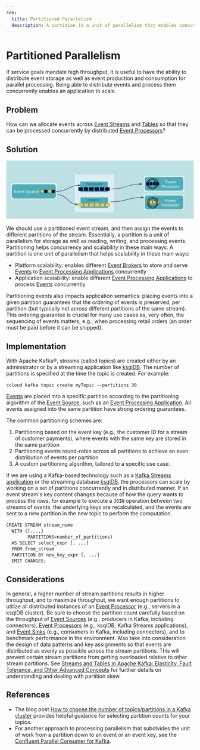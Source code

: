```yaml
---
seo:
  title: Partitioned Parallelism
  description: A partition is a unit of parallelism that enables concurrent reading, writing, and processing of events at scale.
---
```


# Partitioned Parallelism
If service goals mandate high throughput, it is useful to have the ability to distribute event storage as well as event production and consumption for parallel processing.
Being able to distribute events and process them concurrently enables an application to scale.

## Problem
How can we allocate events across [Event Streams](../event-stream/event-streams.md) and [Tables](../table/table.md) so that they can be processed concurrently by distributed [Event Processors](../event-processing/event-processor.md)?

## Solution
![partitioned-parallelism](../img/partitioned-parallelism.png)

We should use a partitioned event stream, and then assign the events to different partitions of the stream. Essentially, a partition is a unit of parallelism for storage as well as reading, writing, and processing events. Partitioning helps concurrency and scalability in these main ways:
A partition is one unit of parallelism that helps scalability in these main ways:

* Platform scalability: enables different [Event Brokers](../event-stream/event-broker.md) to store and serve [Events](../event/event.md) to [Event Processing Applications](../event-processing/event-processing-application.md) concurrently
* Application scalability: enable different [Event Processing Applications](../event-processing/event-processing-application.md) to process [Events](../event/event.md) concurrently

Partitioning events also impacts application semantics: placing events into a given partition guarantees that the _ordering_ of events is preserved, per partition (but typically not across different partitions of the same stream). This ordering guarantee is crucial for many use cases as, very often, the sequencing of events matters, e.g., when processing retail orders (an order must be paid before it can be shipped).

## Implementation
With Apache Kafka®, streams (called _topics_) are created either by an administrator or by a streaming application like [ksqlDB](https://ksqldb.io). The number of partitions is specified at the time the topic is created.  For example:

```
ccloud kafka topic create myTopic --partitions 30
```

[Events](../event/event.md) are placed into a specific partition according to the partitioning algorithm of the [Event Source](../event-source/event-source.md), such as an [Event Processing Application](../event-processing/event-processing-application.md).
All events assigned into the same partition have strong ordering guarantees.

The common partitioning schemes are:

1. Partitioning based on the event key (e.g., the customer ID for a stream of customer payments), where events with the same key are stored in the same partition
2. Partitioning events round-robin across all partitions to achieve an even distribution of events per partition
3. A custom partitioning algorithm, tailored to a specific use case.

If we are using a Kafka-based technology such as a [Kafka Streams application](https://docs.confluent.io/platform/current/streams/index.html) or the streaming database [ksqlDB](https://ksqldb.io/), the processors can scale by working on a set of partitions concurrently and in distributed manner.
If an event stream's key content changes because of how the query wants to process the rows, for example to execute a `JOIN` operation between two streams of events, the underlying keys are recalculated, and the events are sent to a new partition in the new topic to perform the computation.

```
CREATE STREAM stream_name
  WITH ([...,]
        PARTITIONS=number_of_partitions)
  AS SELECT select_expr [, ...]
  FROM from_stream
  PARTITION BY new_key_expr [, ...]
  EMIT CHANGES;
```

## Considerations
In general, a higher number of stream partitions results in higher throughput, and to maximize throughput, we want enough partitions to utilize all distributed instances of an [Event Processor](../event-processing/event-processor.md) (e.g., servers in a ksqlDB cluster).
Be sure to choose the partition count carefully based on the throughput of [Event Sources](../event-source/event-source.md) (e.g., producers in Kafka, including connectors), [Event Processors](../event-processing/event-processor.md) (e.g., ksqlDB, Kafka Streams applications), and [Event Sinks](../event-sink/event-sink.md) (e.g., consumers in Kafka, including connectors), and to benchmark performance in the environment.
Also take into consideration the design of data patterns and key assignments so that events are distributed as evenly as possible across the stream partitions.
This will prevent certain stream partitions from getting overloaded relative to other stream partitions. See [Streams and Tables in Apache Kafka: Elasticity, Fault Tolerance, and Other Advanced Concepts](https://www.confluent.io/blog/kafka-streams-tables-part-4-elasticity-fault-tolerance-advanced-concepts/) for further details on understanding and dealing with partition skew.

## References
* The blog post [How to choose the number of topics/partitions in a Kafka cluster](https://www.confluent.io/blog/how-choose-number-topics-partitions-kafka-cluster) provides helpful guidance for selecting partition counts for your topics.
* For another approach to processing parallelism that subdivides the unit of work from a partition down to an event or an event key, see the [Confluent Parallel Consumer for Kafka](https://github.com/confluentinc/parallel-consumer).
